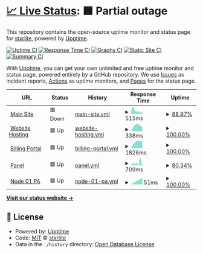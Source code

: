 # [📈 Live Status](https://status.vistacloud.org): <!--live status--> **🟧 Partial outage**

This repository contains the open-source uptime monitor and status page for [stxrlite](twitch.tv/stxrlite_), powered by [Upptime](https://github.com/upptime/upptime).

[![Uptime CI](https://github.com/stxrlite/vistaclouduptime/workflows/Uptime%20CI/badge.svg)](https://github.com/stxrlite/vistaclouduptime/actions?query=workflow%3A%22Uptime+CI%22)
[![Response Time CI](https://github.com/stxrlite/vistaclouduptime/workflows/Response%20Time%20CI/badge.svg)](https://github.com/stxrlite/vistaclouduptime/actions?query=workflow%3A%22Response+Time+CI%22)
[![Graphs CI](https://github.com/stxrlite/vistaclouduptime/workflows/Graphs%20CI/badge.svg)](https://github.com/stxrlite/vistaclouduptime/actions?query=workflow%3A%22Graphs+CI%22)
[![Static Site CI](https://github.com/stxrlite/vistaclouduptime/workflows/Static%20Site%20CI/badge.svg)](https://github.com/stxrlite/vistaclouduptime/actions?query=workflow%3A%22Static+Site+CI%22)
[![Summary CI](https://github.com/stxrlite/vistaclouduptime/workflows/Summary%20CI/badge.svg)](https://github.com/stxrlite/vistaclouduptime/actions?query=workflow%3A%22Summary+CI%22)

With [Upptime](https://upptime.js.org), you can get your own unlimited and free uptime monitor and status page, powered entirely by a GitHub repository. We use [Issues](https://github.com/stxrlite/vistaclouduptime/issues) as incident reports, [Actions](https://github.com/stxrlite/vistaclouduptime/actions) as uptime monitors, and [Pages](https://status.vistacloud.org) for the status page.

<!--start: status pages-->
<!-- This summary is generated by Upptime (https://github.com/upptime/upptime) -->
<!-- Do not edit this manually, your changes will be overwritten -->
<!-- prettier-ignore -->
| URL | Status | History | Response Time | Uptime |
| --- | ------ | ------- | ------------- | ------ |
| <img alt="" src="https://icons.duckduckgo.com/ip3/vistacloud.org.ico" height="13"> [Main Site](https://vistacloud.org) | 🟥 Down | [main-site.yml](https://github.com/stxrlite/vistaclouduptime/commits/HEAD/history/main-site.yml) | <details><summary><img alt="Response time graph" src="./graphs/main-site/response-time-week.png" height="20"> 515ms</summary><br><a href="https://status.vistacloud.org/history/main-site"><img alt="Response time 756" src="https://img.shields.io/endpoint?url=https%3A%2F%2Fraw.githubusercontent.com%2Fstxrlite%2Fvistaclouduptime%2FHEAD%2Fapi%2Fmain-site%2Fresponse-time.json"></a><br><a href="https://status.vistacloud.org/history/main-site"><img alt="24-hour response time 331" src="https://img.shields.io/endpoint?url=https%3A%2F%2Fraw.githubusercontent.com%2Fstxrlite%2Fvistaclouduptime%2FHEAD%2Fapi%2Fmain-site%2Fresponse-time-day.json"></a><br><a href="https://status.vistacloud.org/history/main-site"><img alt="7-day response time 515" src="https://img.shields.io/endpoint?url=https%3A%2F%2Fraw.githubusercontent.com%2Fstxrlite%2Fvistaclouduptime%2FHEAD%2Fapi%2Fmain-site%2Fresponse-time-week.json"></a><br><a href="https://status.vistacloud.org/history/main-site"><img alt="30-day response time 756" src="https://img.shields.io/endpoint?url=https%3A%2F%2Fraw.githubusercontent.com%2Fstxrlite%2Fvistaclouduptime%2FHEAD%2Fapi%2Fmain-site%2Fresponse-time-month.json"></a><br><a href="https://status.vistacloud.org/history/main-site"><img alt="1-year response time 756" src="https://img.shields.io/endpoint?url=https%3A%2F%2Fraw.githubusercontent.com%2Fstxrlite%2Fvistaclouduptime%2FHEAD%2Fapi%2Fmain-site%2Fresponse-time-year.json"></a></details> | <details><summary><a href="https://status.vistacloud.org/history/main-site">88.97%</a></summary><a href="https://status.vistacloud.org/history/main-site"><img alt="All-time uptime 79.16%" src="https://img.shields.io/endpoint?url=https%3A%2F%2Fraw.githubusercontent.com%2Fstxrlite%2Fvistaclouduptime%2FHEAD%2Fapi%2Fmain-site%2Fuptime.json"></a><br><a href="https://status.vistacloud.org/history/main-site"><img alt="24-hour uptime 92.64%" src="https://img.shields.io/endpoint?url=https%3A%2F%2Fraw.githubusercontent.com%2Fstxrlite%2Fvistaclouduptime%2FHEAD%2Fapi%2Fmain-site%2Fuptime-day.json"></a><br><a href="https://status.vistacloud.org/history/main-site"><img alt="7-day uptime 88.97%" src="https://img.shields.io/endpoint?url=https%3A%2F%2Fraw.githubusercontent.com%2Fstxrlite%2Fvistaclouduptime%2FHEAD%2Fapi%2Fmain-site%2Fuptime-week.json"></a><br><a href="https://status.vistacloud.org/history/main-site"><img alt="30-day uptime 79.16%" src="https://img.shields.io/endpoint?url=https%3A%2F%2Fraw.githubusercontent.com%2Fstxrlite%2Fvistaclouduptime%2FHEAD%2Fapi%2Fmain-site%2Fuptime-month.json"></a><br><a href="https://status.vistacloud.org/history/main-site"><img alt="1-year uptime 79.16%" src="https://img.shields.io/endpoint?url=https%3A%2F%2Fraw.githubusercontent.com%2Fstxrlite%2Fvistaclouduptime%2FHEAD%2Fapi%2Fmain-site%2Fuptime-year.json"></a></details>
| <img alt="" src="https://icons.duckduckgo.com/ip3/web.vistacloud.org.ico" height="13"> [Website Hosting](https://web.vistacloud.org:2222) | 🟩 Up | [website-hosting.yml](https://github.com/stxrlite/vistaclouduptime/commits/HEAD/history/website-hosting.yml) | <details><summary><img alt="Response time graph" src="./graphs/website-hosting/response-time-week.png" height="20"> 338ms</summary><br><a href="https://status.vistacloud.org/history/website-hosting"><img alt="Response time 338" src="https://img.shields.io/endpoint?url=https%3A%2F%2Fraw.githubusercontent.com%2Fstxrlite%2Fvistaclouduptime%2FHEAD%2Fapi%2Fwebsite-hosting%2Fresponse-time.json"></a><br><a href="https://status.vistacloud.org/history/website-hosting"><img alt="24-hour response time 338" src="https://img.shields.io/endpoint?url=https%3A%2F%2Fraw.githubusercontent.com%2Fstxrlite%2Fvistaclouduptime%2FHEAD%2Fapi%2Fwebsite-hosting%2Fresponse-time-day.json"></a><br><a href="https://status.vistacloud.org/history/website-hosting"><img alt="7-day response time 338" src="https://img.shields.io/endpoint?url=https%3A%2F%2Fraw.githubusercontent.com%2Fstxrlite%2Fvistaclouduptime%2FHEAD%2Fapi%2Fwebsite-hosting%2Fresponse-time-week.json"></a><br><a href="https://status.vistacloud.org/history/website-hosting"><img alt="30-day response time 338" src="https://img.shields.io/endpoint?url=https%3A%2F%2Fraw.githubusercontent.com%2Fstxrlite%2Fvistaclouduptime%2FHEAD%2Fapi%2Fwebsite-hosting%2Fresponse-time-month.json"></a><br><a href="https://status.vistacloud.org/history/website-hosting"><img alt="1-year response time 338" src="https://img.shields.io/endpoint?url=https%3A%2F%2Fraw.githubusercontent.com%2Fstxrlite%2Fvistaclouduptime%2FHEAD%2Fapi%2Fwebsite-hosting%2Fresponse-time-year.json"></a></details> | <details><summary><a href="https://status.vistacloud.org/history/website-hosting">100.00%</a></summary><a href="https://status.vistacloud.org/history/website-hosting"><img alt="All-time uptime 100.00%" src="https://img.shields.io/endpoint?url=https%3A%2F%2Fraw.githubusercontent.com%2Fstxrlite%2Fvistaclouduptime%2FHEAD%2Fapi%2Fwebsite-hosting%2Fuptime.json"></a><br><a href="https://status.vistacloud.org/history/website-hosting"><img alt="24-hour uptime 100.00%" src="https://img.shields.io/endpoint?url=https%3A%2F%2Fraw.githubusercontent.com%2Fstxrlite%2Fvistaclouduptime%2FHEAD%2Fapi%2Fwebsite-hosting%2Fuptime-day.json"></a><br><a href="https://status.vistacloud.org/history/website-hosting"><img alt="7-day uptime 100.00%" src="https://img.shields.io/endpoint?url=https%3A%2F%2Fraw.githubusercontent.com%2Fstxrlite%2Fvistaclouduptime%2FHEAD%2Fapi%2Fwebsite-hosting%2Fuptime-week.json"></a><br><a href="https://status.vistacloud.org/history/website-hosting"><img alt="30-day uptime 100.00%" src="https://img.shields.io/endpoint?url=https%3A%2F%2Fraw.githubusercontent.com%2Fstxrlite%2Fvistaclouduptime%2FHEAD%2Fapi%2Fwebsite-hosting%2Fuptime-month.json"></a><br><a href="https://status.vistacloud.org/history/website-hosting"><img alt="1-year uptime 100.00%" src="https://img.shields.io/endpoint?url=https%3A%2F%2Fraw.githubusercontent.com%2Fstxrlite%2Fvistaclouduptime%2FHEAD%2Fapi%2Fwebsite-hosting%2Fuptime-year.json"></a></details>
| <img alt="" src="https://icons.duckduckgo.com/ip3/portal.vistacloud.org.ico" height="13"> [Billing Portal](https://portal.vistacloud.org) | 🟩 Up | [billing-portal.yml](https://github.com/stxrlite/vistaclouduptime/commits/HEAD/history/billing-portal.yml) | <details><summary><img alt="Response time graph" src="./graphs/billing-portal/response-time-week.png" height="20"> 1826ms</summary><br><a href="https://status.vistacloud.org/history/billing-portal"><img alt="Response time 1826" src="https://img.shields.io/endpoint?url=https%3A%2F%2Fraw.githubusercontent.com%2Fstxrlite%2Fvistaclouduptime%2FHEAD%2Fapi%2Fbilling-portal%2Fresponse-time.json"></a><br><a href="https://status.vistacloud.org/history/billing-portal"><img alt="24-hour response time 1826" src="https://img.shields.io/endpoint?url=https%3A%2F%2Fraw.githubusercontent.com%2Fstxrlite%2Fvistaclouduptime%2FHEAD%2Fapi%2Fbilling-portal%2Fresponse-time-day.json"></a><br><a href="https://status.vistacloud.org/history/billing-portal"><img alt="7-day response time 1826" src="https://img.shields.io/endpoint?url=https%3A%2F%2Fraw.githubusercontent.com%2Fstxrlite%2Fvistaclouduptime%2FHEAD%2Fapi%2Fbilling-portal%2Fresponse-time-week.json"></a><br><a href="https://status.vistacloud.org/history/billing-portal"><img alt="30-day response time 1826" src="https://img.shields.io/endpoint?url=https%3A%2F%2Fraw.githubusercontent.com%2Fstxrlite%2Fvistaclouduptime%2FHEAD%2Fapi%2Fbilling-portal%2Fresponse-time-month.json"></a><br><a href="https://status.vistacloud.org/history/billing-portal"><img alt="1-year response time 1826" src="https://img.shields.io/endpoint?url=https%3A%2F%2Fraw.githubusercontent.com%2Fstxrlite%2Fvistaclouduptime%2FHEAD%2Fapi%2Fbilling-portal%2Fresponse-time-year.json"></a></details> | <details><summary><a href="https://status.vistacloud.org/history/billing-portal">100.00%</a></summary><a href="https://status.vistacloud.org/history/billing-portal"><img alt="All-time uptime 100.00%" src="https://img.shields.io/endpoint?url=https%3A%2F%2Fraw.githubusercontent.com%2Fstxrlite%2Fvistaclouduptime%2FHEAD%2Fapi%2Fbilling-portal%2Fuptime.json"></a><br><a href="https://status.vistacloud.org/history/billing-portal"><img alt="24-hour uptime 100.00%" src="https://img.shields.io/endpoint?url=https%3A%2F%2Fraw.githubusercontent.com%2Fstxrlite%2Fvistaclouduptime%2FHEAD%2Fapi%2Fbilling-portal%2Fuptime-day.json"></a><br><a href="https://status.vistacloud.org/history/billing-portal"><img alt="7-day uptime 100.00%" src="https://img.shields.io/endpoint?url=https%3A%2F%2Fraw.githubusercontent.com%2Fstxrlite%2Fvistaclouduptime%2FHEAD%2Fapi%2Fbilling-portal%2Fuptime-week.json"></a><br><a href="https://status.vistacloud.org/history/billing-portal"><img alt="30-day uptime 100.00%" src="https://img.shields.io/endpoint?url=https%3A%2F%2Fraw.githubusercontent.com%2Fstxrlite%2Fvistaclouduptime%2FHEAD%2Fapi%2Fbilling-portal%2Fuptime-month.json"></a><br><a href="https://status.vistacloud.org/history/billing-portal"><img alt="1-year uptime 100.00%" src="https://img.shields.io/endpoint?url=https%3A%2F%2Fraw.githubusercontent.com%2Fstxrlite%2Fvistaclouduptime%2FHEAD%2Fapi%2Fbilling-portal%2Fuptime-year.json"></a></details>
| <img alt="" src="https://icons.duckduckgo.com/ip3/panel.vistacloud.org.ico" height="13"> [Panel](https://panel.vistacloud.org) | 🟩 Up | [panel.yml](https://github.com/stxrlite/vistaclouduptime/commits/HEAD/history/panel.yml) | <details><summary><img alt="Response time graph" src="./graphs/panel/response-time-week.png" height="20"> 709ms</summary><br><a href="https://status.vistacloud.org/history/panel"><img alt="Response time 615" src="https://img.shields.io/endpoint?url=https%3A%2F%2Fraw.githubusercontent.com%2Fstxrlite%2Fvistaclouduptime%2FHEAD%2Fapi%2Fpanel%2Fresponse-time.json"></a><br><a href="https://status.vistacloud.org/history/panel"><img alt="24-hour response time 971" src="https://img.shields.io/endpoint?url=https%3A%2F%2Fraw.githubusercontent.com%2Fstxrlite%2Fvistaclouduptime%2FHEAD%2Fapi%2Fpanel%2Fresponse-time-day.json"></a><br><a href="https://status.vistacloud.org/history/panel"><img alt="7-day response time 709" src="https://img.shields.io/endpoint?url=https%3A%2F%2Fraw.githubusercontent.com%2Fstxrlite%2Fvistaclouduptime%2FHEAD%2Fapi%2Fpanel%2Fresponse-time-week.json"></a><br><a href="https://status.vistacloud.org/history/panel"><img alt="30-day response time 615" src="https://img.shields.io/endpoint?url=https%3A%2F%2Fraw.githubusercontent.com%2Fstxrlite%2Fvistaclouduptime%2FHEAD%2Fapi%2Fpanel%2Fresponse-time-month.json"></a><br><a href="https://status.vistacloud.org/history/panel"><img alt="1-year response time 615" src="https://img.shields.io/endpoint?url=https%3A%2F%2Fraw.githubusercontent.com%2Fstxrlite%2Fvistaclouduptime%2FHEAD%2Fapi%2Fpanel%2Fresponse-time-year.json"></a></details> | <details><summary><a href="https://status.vistacloud.org/history/panel">80.34%</a></summary><a href="https://status.vistacloud.org/history/panel"><img alt="All-time uptime 57.91%" src="https://img.shields.io/endpoint?url=https%3A%2F%2Fraw.githubusercontent.com%2Fstxrlite%2Fvistaclouduptime%2FHEAD%2Fapi%2Fpanel%2Fuptime.json"></a><br><a href="https://status.vistacloud.org/history/panel"><img alt="24-hour uptime 100.00%" src="https://img.shields.io/endpoint?url=https%3A%2F%2Fraw.githubusercontent.com%2Fstxrlite%2Fvistaclouduptime%2FHEAD%2Fapi%2Fpanel%2Fuptime-day.json"></a><br><a href="https://status.vistacloud.org/history/panel"><img alt="7-day uptime 80.34%" src="https://img.shields.io/endpoint?url=https%3A%2F%2Fraw.githubusercontent.com%2Fstxrlite%2Fvistaclouduptime%2FHEAD%2Fapi%2Fpanel%2Fuptime-week.json"></a><br><a href="https://status.vistacloud.org/history/panel"><img alt="30-day uptime 57.91%" src="https://img.shields.io/endpoint?url=https%3A%2F%2Fraw.githubusercontent.com%2Fstxrlite%2Fvistaclouduptime%2FHEAD%2Fapi%2Fpanel%2Fuptime-month.json"></a><br><a href="https://status.vistacloud.org/history/panel"><img alt="1-year uptime 57.91%" src="https://img.shields.io/endpoint?url=https%3A%2F%2Fraw.githubusercontent.com%2Fstxrlite%2Fvistaclouduptime%2FHEAD%2Fapi%2Fpanel%2Fuptime-year.json"></a></details>
| <img alt="" src="https://icons.duckduckgo.com/ip3/null.ico" height="13"> [Node 01 PA](23.159.176.2) | 🟩 Up | [node-01-pa.yml](https://github.com/stxrlite/vistaclouduptime/commits/HEAD/history/node-01-pa.yml) | <details><summary><img alt="Response time graph" src="./graphs/node-01-pa/response-time-week.png" height="20"> 51ms</summary><br><a href="https://status.vistacloud.org/history/node-01-pa"><img alt="Response time 51" src="https://img.shields.io/endpoint?url=https%3A%2F%2Fraw.githubusercontent.com%2Fstxrlite%2Fvistaclouduptime%2FHEAD%2Fapi%2Fnode-01-pa%2Fresponse-time.json"></a><br><a href="https://status.vistacloud.org/history/node-01-pa"><img alt="24-hour response time 51" src="https://img.shields.io/endpoint?url=https%3A%2F%2Fraw.githubusercontent.com%2Fstxrlite%2Fvistaclouduptime%2FHEAD%2Fapi%2Fnode-01-pa%2Fresponse-time-day.json"></a><br><a href="https://status.vistacloud.org/history/node-01-pa"><img alt="7-day response time 51" src="https://img.shields.io/endpoint?url=https%3A%2F%2Fraw.githubusercontent.com%2Fstxrlite%2Fvistaclouduptime%2FHEAD%2Fapi%2Fnode-01-pa%2Fresponse-time-week.json"></a><br><a href="https://status.vistacloud.org/history/node-01-pa"><img alt="30-day response time 51" src="https://img.shields.io/endpoint?url=https%3A%2F%2Fraw.githubusercontent.com%2Fstxrlite%2Fvistaclouduptime%2FHEAD%2Fapi%2Fnode-01-pa%2Fresponse-time-month.json"></a><br><a href="https://status.vistacloud.org/history/node-01-pa"><img alt="1-year response time 51" src="https://img.shields.io/endpoint?url=https%3A%2F%2Fraw.githubusercontent.com%2Fstxrlite%2Fvistaclouduptime%2FHEAD%2Fapi%2Fnode-01-pa%2Fresponse-time-year.json"></a></details> | <details><summary><a href="https://status.vistacloud.org/history/node-01-pa">100.00%</a></summary><a href="https://status.vistacloud.org/history/node-01-pa"><img alt="All-time uptime 100.00%" src="https://img.shields.io/endpoint?url=https%3A%2F%2Fraw.githubusercontent.com%2Fstxrlite%2Fvistaclouduptime%2FHEAD%2Fapi%2Fnode-01-pa%2Fuptime.json"></a><br><a href="https://status.vistacloud.org/history/node-01-pa"><img alt="24-hour uptime 100.00%" src="https://img.shields.io/endpoint?url=https%3A%2F%2Fraw.githubusercontent.com%2Fstxrlite%2Fvistaclouduptime%2FHEAD%2Fapi%2Fnode-01-pa%2Fuptime-day.json"></a><br><a href="https://status.vistacloud.org/history/node-01-pa"><img alt="7-day uptime 100.00%" src="https://img.shields.io/endpoint?url=https%3A%2F%2Fraw.githubusercontent.com%2Fstxrlite%2Fvistaclouduptime%2FHEAD%2Fapi%2Fnode-01-pa%2Fuptime-week.json"></a><br><a href="https://status.vistacloud.org/history/node-01-pa"><img alt="30-day uptime 100.00%" src="https://img.shields.io/endpoint?url=https%3A%2F%2Fraw.githubusercontent.com%2Fstxrlite%2Fvistaclouduptime%2FHEAD%2Fapi%2Fnode-01-pa%2Fuptime-month.json"></a><br><a href="https://status.vistacloud.org/history/node-01-pa"><img alt="1-year uptime 100.00%" src="https://img.shields.io/endpoint?url=https%3A%2F%2Fraw.githubusercontent.com%2Fstxrlite%2Fvistaclouduptime%2FHEAD%2Fapi%2Fnode-01-pa%2Fuptime-year.json"></a></details>

<!--end: status pages-->

[**Visit our status website →**](https://status.vistacloud.org)

## 📄 License

- Powered by: [Upptime](https://github.com/upptime/upptime)
- Code: [MIT](./LICENSE) © [stxrlite](twitch.tv/stxrlite_)
- Data in the `./history` directory: [Open Database License](https://opendatacommons.org/licenses/odbl/1-0/)
